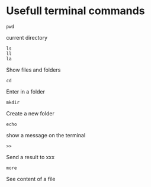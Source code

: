 # Usefull terminal commands

```
pwd
```
current directory

```
ls
ll
la
```
Show files and folders

```
cd
```
Enter in a folder

```
mkdir
```
Create a new folder

```
echo
```
show a message on the terminal

```
>>
```
Send a result to xxx

```
more
```
See content of a file
